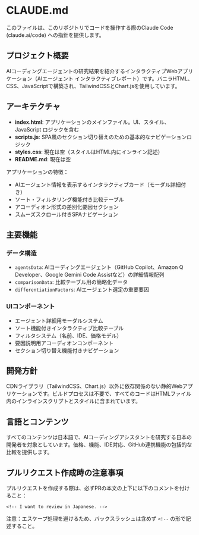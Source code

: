 # CLAUDE.md

このファイルは、このリポジトリでコードを操作する際のClaude Code (claude.ai/code) への指針を提供します。

## プロジェクト概要

AIコーディングエージェントの研究結果を紹介するインタラクティブWebアプリケーション（AIエージェント インタラクティブレポート）です。バニラHTML、CSS、JavaScriptで構築され、TailwindCSSとChart.jsを使用しています。

## アーキテクチャ

- **index.html**: アプリケーションのメインファイル。UI、スタイル、JavaScript ロジックを含む
- **scripts.js**: SPA風のセクション切り替えのための基本的なナビゲーションロジック  
- **styles.css**: 現在は空（スタイルはHTML内にインライン記述）
- **README.md**: 現在は空

アプリケーションの特徴：
- AIエージェント情報を表示するインタラクティブカード（モーダル詳細付き）
- ソート・フィルタリング機能付き比較テーブル
- アコーディオン形式の差別化要因セクション
- スムーズスクロール付きSPAナビゲーション

## 主要機能

### データ構造
- `agentsData`: AIコーディングエージェント（GitHub Copilot、Amazon Q Developer、Google Gemini Code Assistなど）の詳細情報配列
- `comparisonData`: 比較テーブル用の簡略化データ
- `differentiationFactors`: AIエージェント選定の重要要因

### UIコンポーネント
- エージェント詳細用モーダルシステム
- ソート機能付きインタラクティブ比較テーブル
- フィルタシステム（名前、IDE、価格モデル）
- 要因説明用アコーディオンコンポーネント
- セクション切り替え機能付きナビゲーション

## 開発方針

CDNライブラリ（TailwindCSS、Chart.js）以外に依存関係のない静的Webアプリケーションです。ビルドプロセスは不要で、すべてのコードはHTMLファイル内のインラインスクリプトとスタイルに含まれています。

## 言語とコンテンツ

すべてのコンテンツは日本語で、AIコーディングアシスタントを研究する日本の開発者を対象としています。価格、機能、IDE対応、GitHub連携機能の包括的な比較を提供します。

## プルリクエスト作成時の注意事項

プルリクエストを作成する際は、必ずPRの本文の上下に以下のコメントを付けること：
```
<!-- I want to review in Japanese. -->
```

注意：エスケープ処理を避けるため、バックスラッシュは含めず `<!--` の形で記述すること。